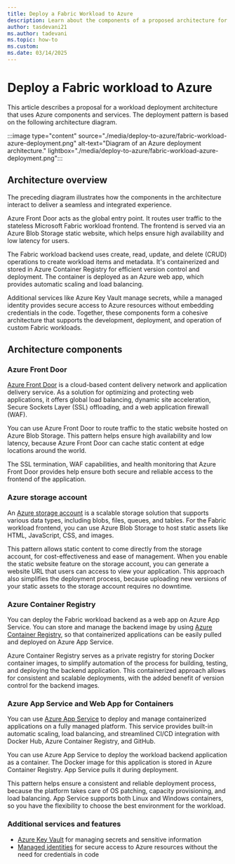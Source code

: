 ```yaml
---
title: Deploy a Fabric Workload to Azure
description: Learn about the components of a proposed architecture for deploying a Microsoft Fabric workload to Azure.
author: tasdevani21
ms.author: tadevani
ms.topic: how-to
ms.custom:
ms.date: 03/14/2025
---
```


# Deploy a Fabric workload to Azure

This article describes a proposal for a workload deployment architecture that uses Azure components and services. The deployment pattern is based on the following architecture diagram.

:::image type="content" source="./media/deploy-to-azure/fabric-workload-azure-deployment.png" alt-text="Diagram of an Azure deployment architecture." lightbox="./media/deploy-to-azure/fabric-workload-azure-deployment.png":::

## Architecture overview

The preceding diagram illustrates how the components in the architecture interact to deliver a seamless and integrated experience.

Azure Front Door acts as the global entry point. It routes user traffic to the stateless Microsoft Fabric workload frontend. The frontend is served via an Azure Blob Storage static website, which helps ensure high availability and low latency for users.

The Fabric workload backend uses create, read, update, and delete (CRUD) operations to create workload items and metadata. It's containerized and stored in Azure Container Registry for efficient version control and deployment. The container is deployed as an Azure web app, which provides automatic scaling and load balancing.

Additional services like Azure Key Vault manage secrets, while a managed identity provides secure access to Azure resources without embedding credentials in the code. Together, these components form a cohesive architecture that supports the development, deployment, and operation of custom Fabric workloads.

## Architecture components

### Azure Front Door

[Azure Front Door](/azure/frontdoor/scenario-storage-blobs) is a cloud-based content delivery network and application delivery service. As a solution for optimizing and protecting web applications, it offers global load balancing, dynamic site acceleration, Secure Sockets Layer (SSL) offloading, and a web application firewall (WAF).

You can use Azure Front Door to route traffic to the static website hosted on Azure Blob Storage. This pattern helps ensure high availability and low latency, because Azure Front Door can cache static content at edge locations around the world.

The SSL termination, WAF capabilities, and health monitoring that Azure Front Door provides help ensure both secure and reliable access to the frontend of the application.

### Azure storage account

An [Azure storage account](/azure/storage/blobs/storage-blob-static-website) is a scalable storage solution that supports various data types, including blobs, files, queues, and tables. For the Fabric workload frontend, you can use Azure Blob Storage to host static assets like HTML, JavaScript, CSS, and images.

This pattern allows static content to come directly from the storage account, for cost-effectiveness and ease of management. When you enable the static website feature on the storage account, you can generate a website URL that users can access to view your application. This approach also simplifies the deployment process, because uploading new versions of your static assets to the storage account requires no downtime.

### Azure Container Registry

You can deploy the Fabric workload backend as a web app on Azure App Service. You can store and manage the backend image by using [Azure Container Registry](/azure/container-registry/container-registry-intro), so that containerized applications can be easily pulled and deployed on Azure App Service.

Azure Container Registry serves as a private registry for storing Docker container images, to simplify automation of the process for building, testing, and deploying the backend application. This containerized approach allows for consistent and scalable deployments, with the added benefit of version control for the backend images.

### Azure App Service and Web App for Containers

You can use [Azure App Service](/azure/app-service/configure-custom-container) to deploy and manage containerized applications on a fully managed platform. This service provides built-in automatic scaling, load balancing, and streamlined CI/CD integration with Docker Hub, Azure Container Registry, and GitHub.

You can use Azure App Service to deploy the workload backend application as a container. The Docker image for this application is stored in Azure Container Registry. App Service pulls it during deployment.

This pattern helps ensure a consistent and reliable deployment process, because the platform takes care of OS patching, capacity provisioning, and load balancing. App Service supports both Linux and Windows containers, so you have the flexibility to choose the best environment for the workload.

### Additional services and features

- [Azure Key Vault](/azure/key-vault/general/basic-concepts) for managing secrets and sensitive information
- [Managed identities](/azure/app-service/overview-managed-identity) for secure access to Azure resources without the need for credentials in code
